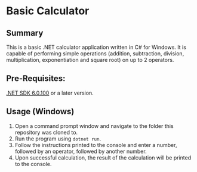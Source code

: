 # Basic Calculator
## Summary
This is a basic .NET calculator application written in C# for Windows. It is capable of performing simple operations (addition, subtraction, division, multiplication, exponentiation and square root) on up to 2 operators.

## Pre-Requisites:
[.NET SDK 6.0.100](https://dotnet.microsoft.com/en-us/download/dotnet/6.0) or a later version.

## Usage (Windows)
1. Open a command prompt window and navigate to the folder this repository was cloned to.
2. Run the program using `dotnet run`.
3. Follow the instructions printed to the console and enter a number, followed by an operator, followed by another number.
4. Upon successful calculation, the result of the calculation will be printed to the console.
